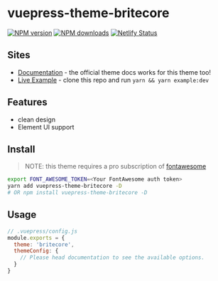 # vuepress-theme-britecore

[![NPM version](https://badgen.net/npm/v/vuepress-theme-britecore)](https://npmjs.com/package/vuepress-theme-britecore) [![NPM downloads](https://badgen.net/npm/dt/vuepress-theme-britecore)](https://npmjs.com/package/vuepress-theme-britecore)
[![Netlify Status](https://api.netlify.com/api/v1/badges/f3e7e71b-6d24-4878-9527-256d4f42011b/deploy-status)](https://app.netlify.com/sites/vp-britecore/deploys)

## Sites

- [Documentation](https://vuepress.vuejs.org/theme/) - the official theme docs works for this theme too!
- [Live Example](https://vp-britecore.z3by.com/) - clone this repo and run `yarn && yarn example:dev`


## Features
- clean design
- Element UI support

## Install
> NOTE: this theme requires a pro subscription of [fontawesome](http://fontawesome.com/)

```bash
export FONT_AWESOME_TOKEN=<Your FontAwesome auth token>
yarn add vuepress-theme-britecore -D
# OR npm install vuepress-theme-britecore -D
```

## Usage

```js
// .vuepress/config.js
module.exports = {
  theme: 'britecore',
  themeConfig: {
    // Please head documentation to see the available options.
  }
}
```

